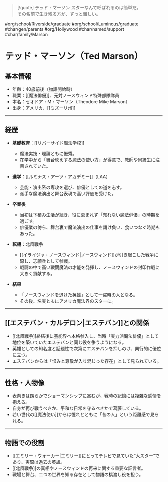 > [!quote] テッド・マーソン
> スターなんて呼ばれるのは簡単だ。  
> その名前で生き残る方が、ずっと難しい。

#org/school/Riverside/graduate #org/school/Luminous/graduate #char/gen/parents  #org/Hollywood #char/named/support #char/family/Marson
# テッド・マーソン（Ted Marson）

## 基本情報
- 年齢：40歳前後（物語開始時）
- 職業：[[魔法俳優]]、元対ノースウィンド特殊部隊隊員
- 本名：セオドア・M・マーソン（Theodore Mike Marson）
- 出身：アメリカ、[[ミズーリ州]]

---

## 経歴

- **基礎教育**：[[リバーサイド魔法学校]]  
  - 魔法実技・理論ともに優秀。  
  - 在学中から「舞台映えする魔法の使い方」が得意で、教師や同級生に注目されていた。  

- **進学**：[[ルミナス・アーツ・アカデミー]]（LAA）  
  - 芸能・演出系の専攻を選び、俳優としての道を志す。  
  - 派手な魔法演出と舞台表現で高い評価を受けた。  

- **卒業後**  
  - 当初は下積み生活が続き、役に恵まれず「売れない魔法俳優」の時期を過ごす。  
  - 俳優業の傍ら、舞台裏で魔法演出の仕事を請け負い、食いつなぐ時期もあった。  

- **転機**：北風戦争  
  - [[イライジャ・ノースウィンド|ノースウィンド]]が引き起こした戦争に際し、志願兵として参戦。  
  - 戦闘の中で高い戦闘魔法の才能を発揮し、ノースウィンドの封印作戦に大きく貢献する。  

- **結果**  
  - 「ノースウィンドを退けた英雄」として一躍時の人となる。  
  - その後、名実ともにアメリカ魔法界のスターに。  

---

## [[エステバン・カルデロン|エステバン]]との関係
- [[北風戦争]]終結後に芸能界へ本格参入し、当時「実力派魔法俳優」として地位を築いていたエステバンと同じ役を争うようになる。
- 英雄としての知名度と話題性で次第にエステバンを押しのけ、興行的に優位に立つ。
- エステバンからは「恨みと尊敬が入り混じった存在」として見られている。

---

## 性格・人物像
- 表向きは朗らかでショーマンシップに富むが、戦時の記憶には複雑な感情を抱える。
- 自身が再び戦うべきか、平和な日常を守るべきかで葛藤している。
- 若い世代の[[魔法使い]]からは憧れとともに「昔の人」という距離感で見られる。

---

## 物語での役割
- [[エミリー・ウォーカー|エミリー]]にとってテレビで見ていた“大スター”であり、実際は過去の英雄。
- [[北風戦争]]の真相やノースウィンドの再来に関する重要な証言者。
- 戦場と舞台、二つの世界を知る存在として物語の橋渡し役を担う。
